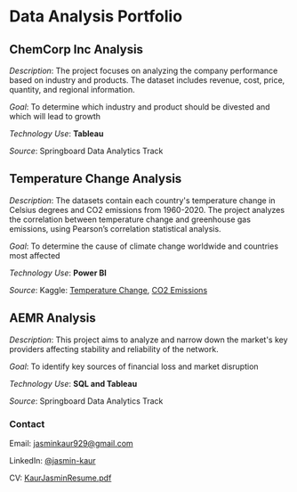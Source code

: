 # Data Analysis Portfolio
## ChemCorp Inc Analysis
_Description_: The project focuses on analyzing the company performance based on industry and products. The dataset includes revenue, cost, price, quantity, and regional information.

_Goal_: To determine which industry and product should be divested and which will lead to growth

_Technology Use_: **Tableau**

_Source_: Springboard Data Analytics Track
## Temperature Change Analysis
_Description_: The datasets contain each country's temperature change in Celsius degrees and CO2 emissions from 1960-2020. The project analyzes the correlation between temperature change and greenhouse gas emissions, using Pearson’s correlation statistical analysis.

_Goal_: To determine the cause of climate change worldwide and countries most affected

_Technology Use_: **Power BI**

_Source_: Kaggle: [Temperature Change](https://www.kaggle.com/datasets/sevgisarac/temperature-change), [CO2 Emissions](https://www.kaggle.com/datasets/moazzimalibhatti/co2-emission-by-countries-year-wise-17502022)
## AEMR Analysis
_Description_: This project aims to analyze and narrow down the market's key providers affecting stability and reliability of the network.

_Goal_: To identify key sources of financial loss and market disruption

_Technology Use_: **SQL and Tableau**

_Source_: Springboard Data Analytics Track
### Contact
Email: jasminkaur929@gmail.com

LinkedIn: [@jasmin-kaur](https://www.linkedin.com/in/jasmin-kaur/)

CV: [KaurJasminResume.pdf](https://github.com/jasminkaur929/Data-Analysis-Portfolio/files/11536923/KaurJasminResume.pdf)

